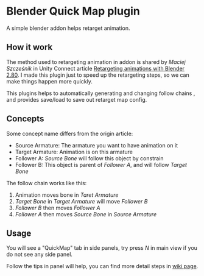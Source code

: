 # Blender Quick Map plugin

A simple blender addon helps retarget animation.

## How it work

The method used to retargeting animation in addon is shared by *Maciej Szcześnik* in Unity Connect article [Retargeting animations with Blender 2.80](https://connect.unity.com/p/retargeting-animations-with-blender-2-80). I made this plugin just to speed up the retargeting steps, so we can make things happen more quickly.

This plugins helps to automatically generating and changing follow chains , and provides save/load to save out retarget map config.

## Concepts

Some concept name differs from the origin article:

* Source Armature: The armature you want to have animation on it
* Target Armature: Animation is on this armature
* Follower A: *Source Bone* will follow this object by constrain
* Follower B: This object is parent of *Follower A*, and will follow *Target Bone*

The follow chain works like this:

1. Animation moves bone in *Taret Armature*
2. *Target Bone* in *Target Armature* will move *Follower B* 
3. *Follower B* then moves *Follower A*
4. *Follower A* then moves *Source Bone* in *Source Armature*

## Usage

You will see a "QuickMap" tab in side panels, try press *N*  in main view if you do not see any side panel.

Follow the tips in panel will help, you can find more detail steps in [wiki page](https://github.com/Arisego/BlenderQuickMap/wiki).

